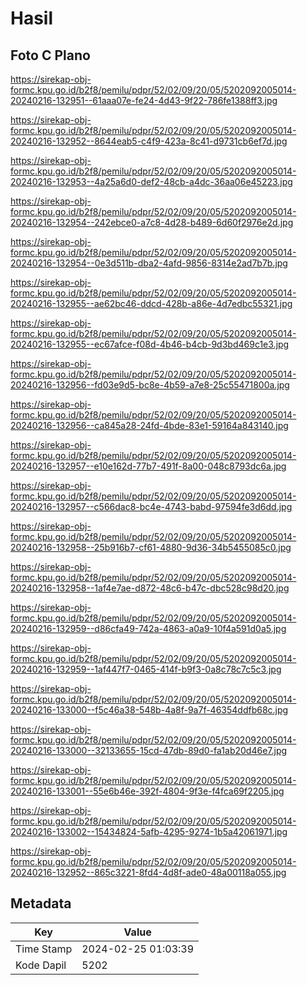 # Hasil

## Foto C Plano

https://sirekap-obj-formc.kpu.go.id/b2f8/pemilu/pdpr/52/02/09/20/05/5202092005014-20240216-132951--61aaa07e-fe24-4d43-9f22-786fe1388ff3.jpg

https://sirekap-obj-formc.kpu.go.id/b2f8/pemilu/pdpr/52/02/09/20/05/5202092005014-20240216-132952--8644eab5-c4f9-423a-8c41-d9731cb6ef7d.jpg

https://sirekap-obj-formc.kpu.go.id/b2f8/pemilu/pdpr/52/02/09/20/05/5202092005014-20240216-132953--4a25a6d0-def2-48cb-a4dc-36aa06e45223.jpg

https://sirekap-obj-formc.kpu.go.id/b2f8/pemilu/pdpr/52/02/09/20/05/5202092005014-20240216-132954--242ebce0-a7c8-4d28-b489-6d60f2976e2d.jpg

https://sirekap-obj-formc.kpu.go.id/b2f8/pemilu/pdpr/52/02/09/20/05/5202092005014-20240216-132954--0e3d511b-dba2-4afd-9856-8314e2ad7b7b.jpg

https://sirekap-obj-formc.kpu.go.id/b2f8/pemilu/pdpr/52/02/09/20/05/5202092005014-20240216-132955--ae62bc46-ddcd-428b-a86e-4d7edbc55321.jpg

https://sirekap-obj-formc.kpu.go.id/b2f8/pemilu/pdpr/52/02/09/20/05/5202092005014-20240216-132955--ec67afce-f08d-4b46-b4cb-9d3bd469c1e3.jpg

https://sirekap-obj-formc.kpu.go.id/b2f8/pemilu/pdpr/52/02/09/20/05/5202092005014-20240216-132956--fd03e9d5-bc8e-4b59-a7e8-25c55471800a.jpg

https://sirekap-obj-formc.kpu.go.id/b2f8/pemilu/pdpr/52/02/09/20/05/5202092005014-20240216-132956--ca845a28-24fd-4bde-83e1-59164a843140.jpg

https://sirekap-obj-formc.kpu.go.id/b2f8/pemilu/pdpr/52/02/09/20/05/5202092005014-20240216-132957--e10e162d-77b7-491f-8a00-048c8793dc6a.jpg

https://sirekap-obj-formc.kpu.go.id/b2f8/pemilu/pdpr/52/02/09/20/05/5202092005014-20240216-132957--c566dac8-bc4e-4743-babd-97594fe3d6dd.jpg

https://sirekap-obj-formc.kpu.go.id/b2f8/pemilu/pdpr/52/02/09/20/05/5202092005014-20240216-132958--25b916b7-cf61-4880-9d36-34b5455085c0.jpg

https://sirekap-obj-formc.kpu.go.id/b2f8/pemilu/pdpr/52/02/09/20/05/5202092005014-20240216-132958--1af4e7ae-d872-48c6-b47c-dbc528c98d20.jpg

https://sirekap-obj-formc.kpu.go.id/b2f8/pemilu/pdpr/52/02/09/20/05/5202092005014-20240216-132959--d86cfa49-742a-4863-a0a9-10f4a591d0a5.jpg

https://sirekap-obj-formc.kpu.go.id/b2f8/pemilu/pdpr/52/02/09/20/05/5202092005014-20240216-132959--1af447f7-0465-414f-b9f3-0a8c78c7c5c3.jpg

https://sirekap-obj-formc.kpu.go.id/b2f8/pemilu/pdpr/52/02/09/20/05/5202092005014-20240216-133000--f5c46a38-548b-4a8f-9a7f-46354ddfb68c.jpg

https://sirekap-obj-formc.kpu.go.id/b2f8/pemilu/pdpr/52/02/09/20/05/5202092005014-20240216-133000--32133655-15cd-47db-89d0-fa1ab20d46e7.jpg

https://sirekap-obj-formc.kpu.go.id/b2f8/pemilu/pdpr/52/02/09/20/05/5202092005014-20240216-133001--55e6b46e-392f-4804-9f3e-f4fca69f2205.jpg

https://sirekap-obj-formc.kpu.go.id/b2f8/pemilu/pdpr/52/02/09/20/05/5202092005014-20240216-133002--15434824-5afb-4295-9274-1b5a42061971.jpg

https://sirekap-obj-formc.kpu.go.id/b2f8/pemilu/pdpr/52/02/09/20/05/5202092005014-20240216-132952--865c3221-8fd4-4d8f-ade0-48a00118a055.jpg


## Metadata

| Key        | Value               |
| ---------- | ------------------- |
| Time Stamp | 2024-02-25 01:03:39 |
| Kode Dapil | 5202                |



